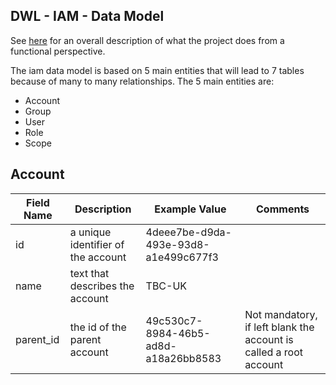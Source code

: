 ## DWL - IAM - Data Model
See [here](../user/overall.md) for an overall description of what the project does from a functional perspective.

The iam data model is based on 5 main entities that will lead to 7 tables because of many to many relationships. The 5 main entities are:
- Account
- Group
- User
- Role
- Scope

## Account
|Field Name |Description |Example Value |Comments
--- | --- | --- | ---|
|id|a unique identifier of the account|4deee7be-d9da-493e-93d8-a1e499c677f3|
|name|text that describes the account|TBC-UK
|parent_id|the id of the parent account|49c530c7-8984-46b5-ad8d-a18a26bb8583| Not mandatory, if left blank the account is called a root account
